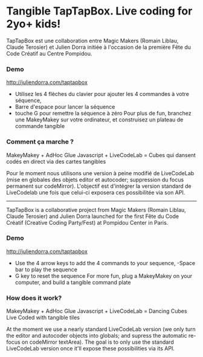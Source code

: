 # Tangible TapTapBox. Live coding for 2yo+ kids!

TapTapBox est une collaboration entre Magic Makers (Romain Liblau, Claude Terosier) et Julien Dorra initiée à l'occasion de la première Fête du Code Créatif au Centre Pompidou.

### Demo

http://juliendorra.com/taptapbox

 - Utilisez les 4 flèches du clavier pour ajouter les 4 commandes à votre séquence, 
 - Barre d'espace pour lancer la séquence
-  touche G pour remettre la séquence à zéro
Pour plus de fun, branchez une MakeyMakey sur votre ordinateur, et construisez un plateau de commande tangible

### Comment ça marche ?

MakeyMakey + AdHoc Glue Javascript + LiveCodeLab = Cubes qui dansent codés en direct via des cartes tangibles

Pour le moment nous utilisons une version à peine modifié de LiveCodeLab (mise en globales des objets editor et autocoder; suppression du focus permanent sur codeMirror). L'objectif est d'intégrer la version standard de LiveCodelab une fois que celui-ci exposera ces possibilitée via son API.

---

TapTapBox is a collaborative project from Magic Makers (Romain Liblau, Claude Terosier) and Julien Dorra launched for the first Fête du Code Créatif (Creative Coding Party/Fest) at Pompidou Center in Paris.

### Demo

http://juliendorra.com/taptapbox

 - Use the 4 arrow keys to add the 4 commands to your sequence, 
 -Space bar to play the sequence
- G key to reset the sequence
For more fun, plug a MakeyMakey on your computer, and build a tangible command plate

### How does it work?

MakeyMakey + AdHoc Glue Javascript + LiveCodeLab = Dancing Cubes Live Coded with tangible tiles

At the moment we use a nearly standard LiveCodeLab version (we only turn the editor and autocoder objects into globals; and supress the automatic re-focus on codeMirror textArea). The goal is to only use the standard LiveCodeLab version once it'll expose these possibilities via its API.
